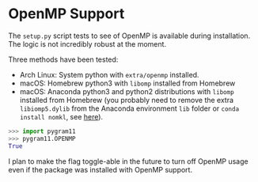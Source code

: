 # OpenMP Support

The `setup.py` script tests to see of OpenMP is available during
installation. The logic is not incredibly robust at the moment.

Three methods have been tested:

- Arch Linux: System python with `extra/openmp` installed.
- macOS: Homebrew python3 with `libomp` installed from Homebrew
- macOS: Anaconda python3 and python2 distributions with `libomp`
  installed from Homebrew (you probably need to remove the extra
  `libiomp5.dylib` from the Anaconda environment `lib` folder or
  `conda install nomkl`, see
  [here](https://github.com/dmlc/xgboost/issues/1715)).

```python
>>> import pygram11
>>> pygram11.OPENMP
True
```

I plan to make the flag toggle-able in the future to turn off OpenMP
usage even if the package was installed with OpenMP support.
